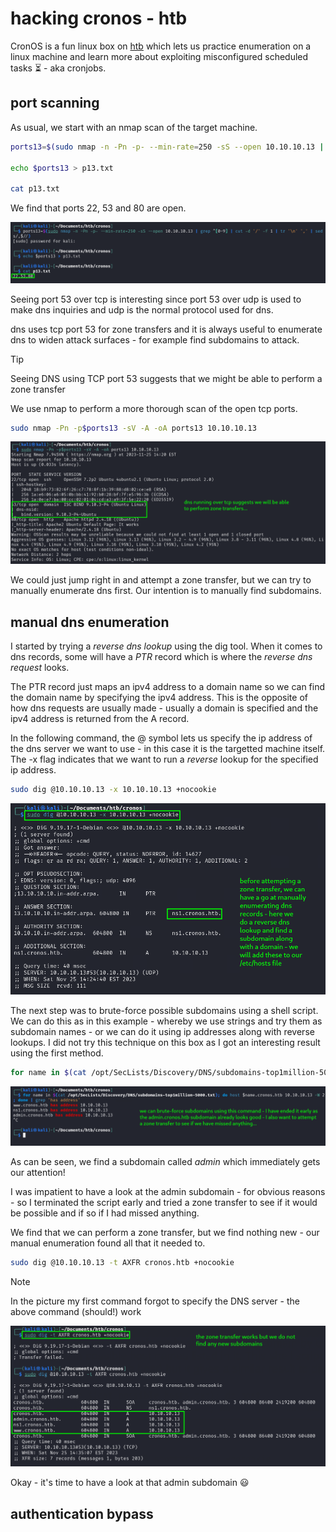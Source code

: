 # hacking cronos - htb

CronOS is a fun linux box on [htb](https://www.hackthebox.com/) which lets us practice enumeration on a linux machine and learn more about exploiting misconfigured scheduled tasks :hourglass_flowing_sand: - aka cronjobs.

## port scanning

As usual, we start with an nmap scan of the target machine.

```bash
ports13=$(sudo nmap -n -Pn -p- --min-rate=250 -sS --open 10.10.10.13 | grep ^[0-9] | cut -d '/' -f 1 | tr '\n' ',' | sed s/,$//)

echo $ports13 > p13.txt

cat p13.txt
```

We find that ports 22, 53 and 80 are open.

![nmap1](./images/1.png)

Seeing port 53 over tcp is interesting since port 53 over udp is used to make dns inquiries and udp is the normal protocol used for dns.

dns uses tcp port 53 for zone transfers and it is always useful to enumerate dns to widen attack surfaces - for example find subdomains to attack.

> [!TIP]
> Seeing DNS using TCP port 53 suggests that we might be able to perform a zone transfer

We use nmap to perform a more thorough scan of the open tcp ports.

```bash
sudo nmap -Pn -p$ports13 -sV -A -oA ports13 10.10.10.13
```

![nmap2](./images/2.png)

We could just jump right in and attempt a zone transfer, but we can try to manually enumerate dns first. Our intention is to manually find subdomains.

## manual dns enumeration

I started by trying a *reverse dns lookup* using the dig tool. When it comes to dns records, some will have a *PTR* record which is where the *reverse dns request* looks.

The PTR record just maps an ipv4 address to a domain name so we can find the domain name by specifying the ipv4 address. This is the opposite of how dns requests are usually made - usually a domain is specified and the ipv4 address is returned from the A record.

In the following command, the @ symbol lets us specify the ip address of the dns server we want to use - in this case it is the targetted machine itself. The -x flag indicates that we want to run a *reverse* lookup for the specified ip address.

```bash
sudo dig @10.10.10.13 -x 10.10.10.13 +nocookie
```

![dns1](./images/3.png)

The next step was to brute-force possible subdomains using a shell script. We can do this as in this example - whereby we use strings and try them as subdomain names - or we can do it using ip addresses along with reverse lookups. I did not try this technique on this box as I got an interesting result using the first method.

```bash
for name in $(cat /opt/SecLists/Discovery/DNS/subdomains-top1million-5000.txt); do host $name.cronos.htb 10.10.10.13 -W 2; done | grep 'has address'
```

![dns2](./images/4.png)

As can be seen, we find a subdomain called *admin* which immediately gets our attention!

I was impatient to have a look at the admin subdomain - for obvious reasons - so I terminated the script early and tried a zone transfer to see if it would be possible and if so if I had missed anything.

We find that we can perform a zone transfer, but we find nothing new - our manual enumeration found all that it needed to.

```bash
sudo dig @10.10.10.13 -t AXFR cronos.htb +nocookie
```

> [!NOTE]
> In the picture my first command forgot to specify the DNS server - the above command (should!) work

![dns3](./images/5.png)

Okay - it's time to have a look at that admin subdomain :smiley:

## authentication bypass

